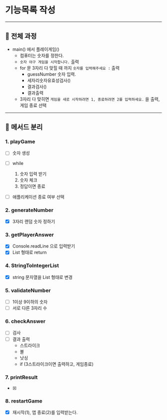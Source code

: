 # 기능목록 작성

---

## 🔘 전체 과정
- main() 에서 플레이게임()
    - 컴퓨터는 숫자를 정한다.
    - `숫자 야구 게임을 시작합니다.` 출력
    - for 문 3자리 다 맞힐 때 까지 `숫자를 입력해주세요 :` 출력
        - guessNumber 숫자 입력.
        - 세자리숫자유효성검사()
        - 결과검사()
        - 결과출력
    - 3자리 다 맞히면 `게임을 새로 시작하려면 1, 종료하려면 2를 입력하세요.` 을 출력,  게임 종료 선택

---
## 🔘 메서드 분리
### 1. playGame
* [ ]  숫자 생성
* [ ]  while
   1. 숫자 입력 받기
   2. 숫자 체크
   3. 정답이면 종료 
* [ ]  애플리케이션 종료 여부 선택


### 2. generateNumber
* [x] 3자리 랜덤 숫자 정하기

### 3. getPlayerAnswer
* [x] Console.readLine 으로 입력받기 
* [x] List 형태로 return

### 4. StringToIntegerList
* [x] string 문자열을 List<Integer> 형태로 변경

### 5. validateNumber
* [ ] 1이상 9이하의 숫자
* [ ] 서로 다른 3자리 수

### 6. checkAnswer
* [ ] 검사
* [ ] 결과 출력 
  * 스트라이크
  * 볼
  * 낫싱
  * if (3스트라이크이면 출력하고, 게임종료)

### 7. printResult
* [x] 

### 8. restartGame
* [x] 재시작(1), 앱 종료(2)를 입력받는다. 